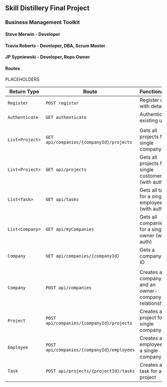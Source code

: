 ## Skill Distillery Final Project

### Business Management Toolkit

#### Steve Merwin - Developer
#### Travis Roberts - Developer, DBA, Scrum Master
#### JP Sypniewski - Developer, Repo Owner

#### Routes

PLACEHOLDERS

| Return Type | Route                 | Functionality                  |
|-------------|---------------------------------|--------------------------------|
| `Register` | `POST register` | Register user with detail |
| `Authenticate` | `GET authenticate` | Authenticate existing user |
||||
| `List<Project>`  |`GET api/companies/{companyId}/projects` | Gets all projects for a single company |
| `List<Project>`  |`GET api/projects` | Gets all projects for a single customer (with auth) |
| `List<Task>`  |`GET api/tasks` | Gets all tasks for a single employee (with auth) |
| `List<Company>`  |`GET api/myCompanies` | Gets all companies for a single owner (with auth) |
| `Company`  |`GET api/companies/{companyId}` | Gets a company by ID |
||||
| `Company`  |`POST api/companies` | Creates a company and an owner-company relationship |
| `Project`  |`POST api/companies/{companyId}/projects` | Creates a project for a single company |
| `Employee`  |`POST api/companies/{companyId}/employees` | Creates an employee for a single company |
| `Task`  |`POST api/projects/{projectId}/tasks` | Creates a task for a project |
